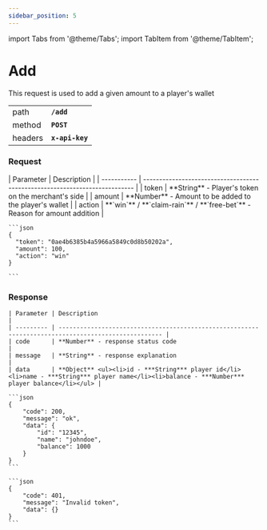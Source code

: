 ```yaml
---
sidebar_position: 5
---
```


import Tabs from '@theme/Tabs';
import TabItem from '@theme/TabItem';

# Add

This request is used to add a given amount to a player's wallet

|         |                 |
| ------- | --------------- |
| path    | **`/add`**      |
| method  | **`POST`**      |
| headers | **`x-api-key`** |

### Request

<Tabs>
  <TabItem value="parameters" label="Parameters">
    | Parameter   | Description                                                                 |
    | ----------- | --------------------------------------------------------------------------- |
    | token       | **String** - Player's token on the merchant's side                          |
    | amount      | **Number** - Amount to be added to the player's wallet                 |
    | action      | **`win`** / **`claim-rain`** / **`free-bet`** - Reason for amount addition  |
  </TabItem>
  
  <TabItem value="example" label="Example">

    ```json
    {
      "token": "0ae4b6385b4a5966a5849c0d8b50202a",
      "amount": 100,
      "action": "win"
    }

    ```

  </TabItem>

</Tabs>

### Response

<Tabs>
  <TabItem value="parameters" label="Parameters">

    | Parameter | Description                                                                                         |
    | --------- | --------------------------------------------------------------------------------------------------- |
    | code      | **Number** - response status code                                                                       |
    | message   | **String** - response explanation                                                                       |
    | data      | **Object** <ul><li>id - ***String*** player id</li><li>name - ***String*** player name</li><li>balance - ***Number*** player balance</li></ul> |

  </TabItem>

  <TabItem value="success" label="Success Example">

    ```json
    {
        "code": 200,
        "message": "ok",
        "data": {
            "id": "12345",
            "name": "johndoe",
            "balance": 1000
        }
    }
    ```

  </TabItem>

  <TabItem value="error" label="Error Example">

    ```json
    {
        "code": 401,
        "message": "Invalid token",
        "data": {}
    }
    ```

  </TabItem>
</Tabs>

